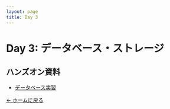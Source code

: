 ```yaml
---
layout: page
title: Day 3
---
```


# Day 3: データベース・ストレージ

## ハンズオン資料

- [データベース実習](db-lab/)

[← ホームに戻る](../)